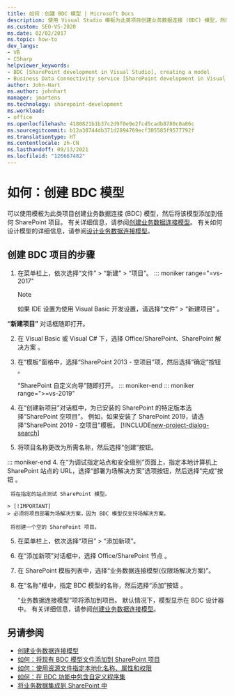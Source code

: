 ```yaml
---
title: 如何：创建 BDC 模型 | Microsoft Docs
description: 使用 Visual Studio 模板为此类项目创建业务数据连接 (BDC) 模型，然后将该模型添加到任何 SharePoint 项目。
ms.custom: SEO-VS-2020
ms.date: 02/02/2017
ms.topic: how-to
dev_langs:
- VB
- CSharp
helpviewer_keywords:
- BDC [SharePoint development in Visual Studio], creating a model
- Business Data Connectivity service [SharePoint development in Visual Studio], creating a model
author: John-Hart
ms.author: johnhart
manager: jmartens
ms.technology: sharepoint-development
ms.workload:
- office
ms.openlocfilehash: 4180821b1b37c2d9f0e9e2fcd5cadb8780c0a86c
ms.sourcegitcommit: b12a38744db371d2894769ecf305585f9577792f
ms.translationtype: HT
ms.contentlocale: zh-CN
ms.lasthandoff: 09/13/2021
ms.locfileid: "126667482"
---
```

# <a name="how-to-create-a-bdc-model"></a>如何：创建 BDC 模型

  可以使用模板为此类项目创建业务数据连接 (BDC) 模型，然后将该模型添加到任何 SharePoint 项目。 有关详细信息，请参阅[创建业务数据连接模型](../sharepoint/creating-a-business-data-connectivity-model.md)。 有关如何设计模型的详细信息，请参阅[设计业务数据连接模型](../sharepoint/designing-a-business-data-connectivity-model.md)。

## <a name="to-create-a-bdc-project"></a>创建 BDC 项目的步骤

1. 在菜单栏上，依次选择“文件” > “新建” > “项目”。
::: moniker range="=vs-2017"
   > [!NOTE]
   > 如果 IDE 设置为使用 Visual Basic 开发设置，请选择“文件” > “新建项目” 。

  **“新建项目”** 对话框随即打开。

2. 在 Visual Basic 或 Visual C# 下，选择 Office/SharePoint、SharePoint 解决方案   。

3. 在“模板”窗格中，选择“SharePoint 2013 - 空项目”项，然后选择“确定”按钮  。

     “SharePoint 自定义向导”随即打开。
::: moniker-end
::: moniker range=">=vs-2019"
2. 在“创建新项目”对话框中，为已安装的 SharePoint 的特定版本选择“SharePoint 空项目”。 例如，如果安装了 SharePoint 2019，请选择“SharePoint 2019 - 空项目”模板。
    [!INCLUDE[new-project-dialog-search](../sharepoint/includes/new-project-dialog-search-md.md)]

3. 将项目名称更改为所需名称，然后选择“创建”按钮。

::: moniker-end
4. 在“为调试指定站点和安全级别”页面上，指定本地计算机上 SharePoint 站点的 URL，选择“部署为场解决方案”选项按钮，然后选择“完成”按钮  。

     将在指定的站点测试 SharePoint 模型。

    > [!IMPORTANT]
    > 必须将项目部署为场解决方案，因为 BDC 模型仅支持场解决方案。

     将创建一个空的 SharePoint 项目。

5. 在菜单栏上，依次选择“项目” > “添加新项”。

6. 在“添加新项”对话框中，选择 Office/SharePoint 节点 。

7. 在 SharePoint 模板列表中，选择“业务数据连接模型(仅限场解决方案)”。

8. 在“名称”框中，指定 BDC 模型的名称，然后选择“添加”按钮 。

     “业务数据连接模型”项将添加到项目。 默认情况下，模型显示在 BDC 设计器中。 有关详细信息，请参阅[创建业务数据连接模型](../sharepoint/creating-a-business-data-connectivity-model.md)。

## <a name="see-also"></a>另请参阅

- [创建业务数据连接模型](../sharepoint/creating-a-business-data-connectivity-model.md)
- [如何：将现有 BDC 模型文件添加到 SharePoint 项目](../sharepoint/how-to-add-an-existing-bdc-model-file-to-a-sharepoint-project.md)
- [如何：使用资源文件指定本地化名称、属性和权限](../sharepoint/how-to-use-a-resource-file-to-specify-localized-names-properties-and-permissions.md)
- [如何：在 BDC 功能中包含自定义程序集](../sharepoint/how-to-include-a-custom-assembly-in-a-bdc-feature.md)
- [将业务数据集成到 SharePoint 中](../sharepoint/integrating-business-data-into-sharepoint.md)
